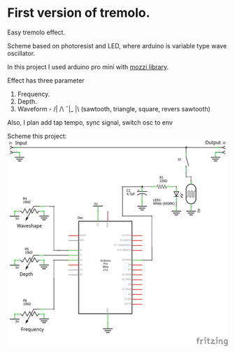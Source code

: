 # First version of tremolo.
Easy tremolo effect.

Scheme based on photoresist and LED, where arduino is variable type wave oscillator.

In this project I used arduino pro mini with [mozzi library](https://sensorium.github.io/Mozzi/).

Effect has three parameter
1. Frequency.
2. Depth.
3. Waveform - /| /\ ¯|_ |\ (sawtooth, triangle, square, revers sawtooth)

Also, I plan add tap tempo, sync signal, switch osc to env

Scheme this project:
![Picture of scheme](https://raw.githubusercontent.com/BalyberdinDaniil/First-version-of-tremolo/main/tremolo_%D1%81%D1%85%D0%B5%D0%BC%D0%B0.png)
